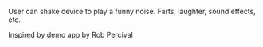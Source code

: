 User can shake device to play a funny noise. Farts, laughter, sound effects, etc.

Inspired by demo app by Rob Percival